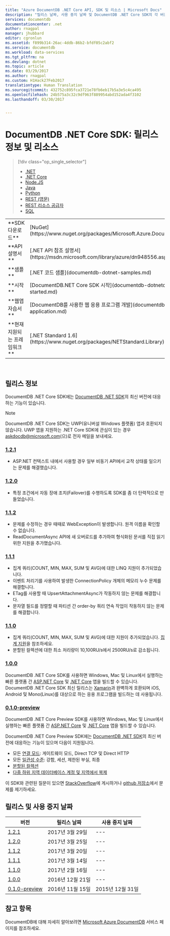 ```yaml
---
title: "Azure DocumentDB .NET Core API, SDK 및 리소스 | Microsoft Docs"
description: "릴리스 날짜, 사용 중지 날짜 및 DocumentDB .NET Core SDK의 각 버전 간 변경 내용을 포함하여 .NET Core API 및 SDK에 대한 모든 것을 알아봅니다."
services: documentdb
documentationcenter: .net
author: rnagpal
manager: jhubbard
editor: cgronlun
ms.assetid: f899b314-26ac-4ddb-86b2-bfdf05c2abf2
ms.service: documentdb
ms.workload: data-services
ms.tgt_pltfrm: na
ms.devlang: dotnet
ms.topic: article
ms.date: 03/29/2017
ms.author: rnagpal
ms.custom: H1Hack27Feb2017
translationtype: Human Translation
ms.sourcegitcommit: 432752c895fca3721e78fb6eb17b5a3e5c4ca495
ms.openlocfilehash: 24b575a3c32c9df963f889954abd152ada4f3102
ms.lasthandoff: 03/30/2017


---
```

# <a name="documentdb-net-core-sdk-release-notes-and-resources"></a>DocumentDB .NET Core SDK: 릴리스 정보 및 리소스
> [!div class="op_single_selector"]
> * [.NET](documentdb-sdk-dotnet.md)
> * [.NET Core](documentdb-sdk-dotnet-core.md)
> * [Node.JS](documentdb-sdk-node.md)
> * [Java](documentdb-sdk-java.md)
> * [Python](documentdb-sdk-python.md)
> * [REST (영문)](https://docs.microsoft.com/en-us/rest/api/documentdb/)
> * [REST 리소스 공급자](https://docs.microsoft.com/rest/api/documentdbresourceprovider/)
> * [SQL](https://msdn.microsoft.com/library/azure/dn782250.aspx)
> 
> 

<table>

<tr><td>**SDK 다운로드**</td><td>[NuGet](https://www.nuget.org/packages/Microsoft.Azure.DocumentDB.Core/)</td></tr>

<tr><td>**API 설명서**</td><td>[.NET API 참조 설명서](https://msdn.microsoft.com/library/azure/dn948556.aspx)</td></tr>

<tr><td>**샘플**</td><td>[.NET 코드 샘플](documentdb-dotnet-samples.md)</td></tr>

<tr><td>**시작**</td><td>[DocumentDB.NET Core SDK 시작](documentdb-dotnetcore-get-started.md)</td></tr>

<tr><td>**웹앱 자습서**</td><td>[DocumentDB를 사용한 웹 응용 프로그램 개발](documentdb-dotnet-application.md)</td></tr>

<tr><td>**현재 지원되는 프레임워크**</td><td>[.NET Standard 1.6](https://www.nuget.org/packages/NETStandard.Library)</td></tr>
</table></br>

## <a name="release-notes"></a>릴리스 정보

DocumentDB .NET Core SDK에는 [DocumentDB .NET SDK](documentdb-sdk-dotnet.md)의 최신 버전에 대응하는 기능이 있습니다.

> [!NOTE] 
> DocumentDB .NET Core SDK는 UWP(유니버설 Windows 플랫폼) 앱과 호환되지 않습니다. UWP 앱을 지원하는 .NET Core SDK에 관심이 있는 경우 [askdocdb@microsoft.com](mailto:askdocdb@microsoft.com)(으)로 전자 메일을 보내세요.

### <a name="a-name121121httpswwwnugetorgpackagesmicrosoftazuredocumentdbcore121"></a><a name="1.2.1"/>[1.2.1](https://www.nuget.org/packages/Microsoft.Azure.DocumentDB.Core/1.2.1)

* ASP.NET 컨텍스트 내에서 사용할 경우 일부 비동기 API에서 교착 상태를 일으키는 문제를 해결했습니다.

### <a name="a-name120120httpswwwnugetorgpackagesmicrosoftazuredocumentdbcore120"></a><a name="1.2.0"/>[1.2.0](https://www.nuget.org/packages/Microsoft.Azure.DocumentDB.Core/1.2.0)

* 특정 조건에서 자동 장애 조치(Failover)를 수행하도록 SDK를 좀 더 탄력적으로 만들었습니다.

### <a name="a-name112112httpswwwnugetorgpackagesmicrosoftazuredocumentdbcore112"></a><a name="1.1.2"/>[1.1.2](https://www.nuget.org/packages/Microsoft.Azure.DocumentDB.Core/1.1.2)

* 문제를 수정하는 경우 때때로 WebException이 발생합니다. 원격 이름을 확인할 수 없습니다.
* ReadDocumentAsync API에 새 오버로드를 추가하여 형식화된 문서를 직접 읽기 위한 지원을 추가했습니다.

### <a name="a-name111111httpswwwnugetorgpackagesmicrosoftazuredocumentdbcore111"></a><a name="1.1.1"/>[1.1.1](https://www.nuget.org/packages/Microsoft.Azure.DocumentDB.Core/1.1.1)

* 집계 쿼리(COUNT, MIN, MAX, SUM 및 AVG)에 대한 LINQ 지원이 추가되었습니다.
* 이벤트 처리기를 사용하여 발생한 ConnectionPolicy 개체의 메모리 누수 문제를 해결합니다.
* ETag를 사용할 때 UpsertAttachmentAsync가 작동하지 않는 문제를 해결합니다.
* 문자열 필드를 정렬할 때 파티션 간 order-by 쿼리 연속 작업이 작동하지 않는 문제를 해결합니다.

### <a name="a-name110110httpswwwnugetorgpackagesmicrosoftazuredocumentdbcore110"></a><a name="1.1.0"/>[1.1.0](https://www.nuget.org/packages/Microsoft.Azure.DocumentDB.Core/1.1.0)

* 집계 쿼리(COUNT, MIN, MAX, SUM 및 AVG)에 대한 지원이 추가되었습니다. [집계 지원](documentdb-sql-query.md#Aggregates)을 참조하세요.
* 분할된 컬렉션에 대한 최소 처리량이 10,100RU/s에서 2500RU/s로 감소됩니다.

### <a name="a-name100100httpswwwnugetorgpackagesmicrosoftazuredocumentdbcore100"></a><a name="1.0.0"/>[1.0.0](https://www.nuget.org/packages/Microsoft.Azure.DocumentDB.Core/1.0.0)

DocumentDB .NET Core SDK를 사용하면 Windows, Mac 및 Linux에서 실행하는 빠른 플랫폼 간 [ASP.NET Core](https://www.asp.net/core) 및 [.NET Core](https://www.microsoft.com/net/core#windows) 앱을 빌드할 수 있습니다. DocumentDB .NET Core SDK 최신 릴리스는 [Xamarin](https://www.xamarin.com)과 완벽하게 호환되며 iOS, Android 및 Mono(Linux)를 대상으로 하는 응용 프로그램을 빌드하는 데 사용됩니다.  

### <a name="a-name010-preview010-previewhttpswwwnugetorgpackagesmicrosoftazuredocumentdbcore010-preview"></a><a name="0.1.0-preview"/>[0.1.0-preview](https://www.nuget.org/packages/Microsoft.Azure.DocumentDB.Core/0.1.0-preview)

DocumentDB .NET Core Preview SDK를 사용하면 Windows, Mac 및 Linux에서 실행하는 빠른 플랫폼 간 [ASP.NET Core](https://www.asp.net/core) 및 [.NET Core](https://www.microsoft.com/net/core#windows) 앱을 빌드할 수 있습니다.

DocumentDB .NET Core Preview SDK에는 [DocumentDB .NET SDK](documentdb-sdk-dotnet.md)의 최신 버전에 대응하는 기능이 있으며 다음이 지원됩니다.
* 모든 [연결 모드](documentdb-performance-tips.md#networking): 게이트웨이 모드, Direct TCP 및 Direct HTTP 
* 모든 [일관성 수준](documentdb-consistency-levels.md): 강함, 세션, 제한된 부실, 최종
* [분할된 컬렉션](documentdb-partition-data.md) 
* [다중 하위 지역 데이터베이스 계정 및 지역에서 복제](documentdb-distribute-data-globally.md)

이 SDK와 관련된 질문이 있으면 [StackOverflow](http://stackoverflow.com/questions/tagged/azure-documentdb)에 게시하거나 [github 저장소](https://github.com/Azure/azure-documentdb-dotnet/issues)에서 문제를 제기하세요. 

## <a name="release--retirement-dates"></a>릴리스 및 사용 중지 날짜

| 버전 | 릴리스 날짜 | 사용 중지 날짜 |
| --- | --- | --- |
| [1.2.1](#1.2.1) |2017년 3월 29일 |--- |
| [1.2.0](#1.2.0) |2017년 3월 25일 |--- |
| [1.1.2](#1.1.2) |2017년 3월 20일 |--- |
| [1.1.1](#1.1.1) |2017년 3월 14일 |--- |
| [1.1.0](#1.1.0) |2017년 2월 16일 |--- |
| [1.0.0](#1.0.0) |2016년 12월 21일 |--- |
| [0.1.0-preview](#0.1.0-preview) |2016년 11월 15일 |2015년 12월 31일 |

## <a name="see-also"></a>참고 항목
DocumentDB에 대해 자세히 알아보려면 [Microsoft Azure DocumentDB](https://azure.microsoft.com/services/documentdb/) 서비스 페이지를 참조하세요. 


